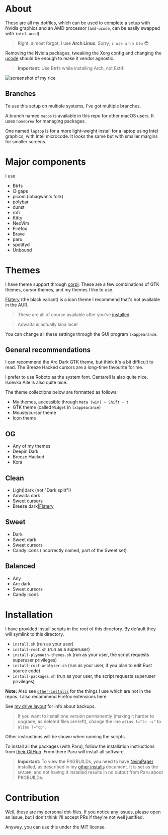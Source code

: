 # About

These are all my dotfiles, which can be used to complete a setup with Nvidia graphics and an AMD processor (`amd-ucode`, can be easily swapped with `intel-ucod`).

> Right, almost forgot, I use **Arch Linux**. Sorry, `i use arch btw` 😎

Removing the Nvidia packages, tweaking the Xorg config and changing the [µcode](https://wiki.archlinux.org/index.php/Microcode) should be enough to make it vendor agnostic.

> **Important**: Use Btrfs while installing Arch, not Ext4!

![screenshot of my rice](images/nvim-matrix-neofetch-kvarn.png)

## Branches

To use this setup on multiple systems, I've got multiple branches.

A branch named `macos` is available in this repo for other macOS users. It uses `homebrew` for managing packages.

One named `laptop` is for a more light-weight install for a laptop using Intel graphics, with Intel microcode. It looks the same but with smaller margins for smaller screens.

# Major components

I use
- Btrfs
- i3 gaps
- picom (ibhagwan's fork)
- polybar
- dunst
- rofi
- Kitty
- NeoVim
- Firefox
- Brave
- paru
- spotifyd
- Unbound

# Themes

I have theme support through [corpl](https://github.com/Icelk/iclu/tree/main/corpl).
These are a few combinations of GTK themes, cursor themes, and my themes I like to use.

[Flatery](https://store.kde.org/p/1332404/) (the black variant) is a icon theme I recommend that's not available in the AUR.

> These are all of course available after you've [installed](#installation).

> Adwaita is actually kina nice!

You can change all these settings through the GUI program `lxappearance`.

## General recommendations

I can recommend the Arc Dark GTK theme, but think it's a bit difficult to read.
The Breeze Hacked cursors are a long-time favourite for me.

I prefer to use Roboto as the system font. Cantarell is also quite nice.
Isoevka Aile is also quite nice.

The theme collections below are formatted as follows:

- My themes, accessible through `Meta (win) + Shift + t`
- GTK theme (called `Widget` in `lxappearance`)
- Mouse/cursor theme
- Icon theme

## OG

- Any of my themes
- Deepin Dark
- Breeze Hacked
- Kora

## Clean

- Light|dark (not "Dark split"!)
- Adwaita dark
- Sweet cursors
- Breeze dark|[Flatery](https://store.kde.org/p/1332404/)

## Sweet

- Dark
- Sweet dark
- Sweet cursors
- Candy icons (incorrectly named, part of the Sweet set)

## Balanced

- Any
- Arc dark
- Sweet cursors
- Candy icons

# Installation

I have provided install scripts in the root of this directory. By default they will symlink to this directory.

- `install.sh` (run as your user)
- `install-root.sh` (run as a superuser)
- `install-plymouth-themes.sh` (run as your user, the script requests superuser privileges)
- `install-rust-analyzer.sh` (run as your user, if you plan to edit Rust source code)
- `install-packages.sh` (run as your user, the script requests superuser privileges)

**Note:** Also see [`other-installs`](other-installs.md) for the things I use which are not in the repos. I also recommend Firefox extensions here.

See [my drive layout](drive-layout.md) for info about backups.

> If you want to install one version permanently (making it harder to upgrade, as deleted files are left), change the line `alias l="ln -s"` to `alias l="cp"`.

Other instructions will be shown when running the scripts.

To install all the packages (with Paru), follow the installation instructions from [their GitHub](https://github.com/Morganamilo/paru). From there Paru will install all software.

> **Important:** To view the PKGBUILDs, you need to have [NvimPager](https://github.com/lucc/nvimpager) installed,
> as described in my [other installs](other-installs.md) document.
> It is set as the `$PAGER`, and not having it installed results in no output from Paru about PKGBUILDs.

# Contribution

Well, these are my personal dot-files. If you notice any issues, please open an issue, but I don't think I'll accept PRs if they're not well justified.

Anyway, you can use this under the MIT license.
